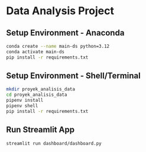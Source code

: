 # Data Analysis Project

## Setup Environment - Anaconda
```sh
conda create --name main-ds python=3.12
conda activate main-ds
pip install -r requirements.txt
```

## Setup Environment - Shell/Terminal
```sh
mkdir proyek_analisis_data
cd proyek_analisis_data
pipenv install
pipenv shell
pip install -r requirements.txt
```

## Run Streamlit App
```sh
streamlit run dashboard/dashboard.py
